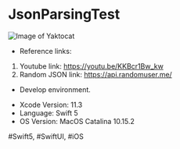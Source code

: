 # JsonParsingTest

![Image of Yaktocat](https://sites.google.com/site/loydslabsite/labstorage/promotion_json2.gif)

* Reference links:

1. Youtube link: https://youtu.be/KKBcr1Bw_kw
2. Random JSON link: https://api.randomuser.me/

* Develop environment.

- Xcode Version: 11.3
- Language: Swift 5
- OS Version: MacOS Catalina 10.15.2

#Swift5, #SwiftUI, #iOS
